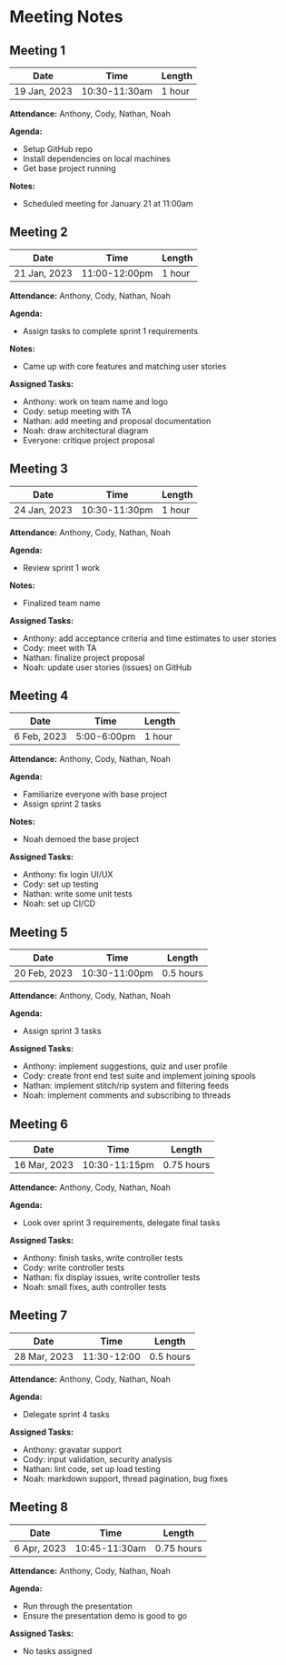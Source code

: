 # Meeting Notes

## Meeting 1

| Date| Time | Length
| --- | --- | --- |
| 19 Jan, 2023 | 10:30-11:30am | 1 hour |

**Attendance:** Anthony, Cody, Nathan, Noah

**Agenda:**
- Setup GitHub repo
- Install dependencies on local machines
- Get base project running

**Notes:**
- Scheduled meeting for January 21 at 11:00am

## Meeting 2

| Date| Time | Length
| --- | --- | --- |
| 21 Jan, 2023 | 11:00-12:00pm | 1 hour |

**Attendance:** Anthony, Cody, Nathan, Noah

**Agenda:**
- Assign tasks to complete sprint 1 requirements

**Notes:**
- Came up with core features and matching user stories

**Assigned Tasks:**
- Anthony: work on team name and logo
- Cody: setup meeting with TA
- Nathan: add meeting and proposal documentation
- Noah: draw architectural diagram
- Everyone: critique project proposal

## Meeting 3

| Date| Time | Length
| --- | --- | --- |
| 24 Jan, 2023 | 10:30-11:30pm | 1 hour |

**Attendance:** Anthony, Cody, Nathan, Noah

**Agenda:**
- Review sprint 1 work

**Notes:**
- Finalized team name

**Assigned Tasks:**
- Anthony: add acceptance criteria and time estimates to user stories
- Cody: meet with TA
- Nathan: finalize project proposal
- Noah: update user stories (issues) on GitHub

## Meeting 4

| Date| Time | Length
| --- | --- | --- |
| 6 Feb, 2023 | 5:00-6:00pm | 1 hour |

**Attendance:** Anthony, Cody, Nathan, Noah

**Agenda:**
- Familiarize everyone with base project 
- Assign sprint 2 tasks

**Notes:**
- Noah demoed the base project

**Assigned Tasks:**
- Anthony: fix login UI/UX
- Cody: set up testing
- Nathan: write some unit tests
- Noah: set up CI/CD

## Meeting 5

| Date| Time | Length
| --- | --- | --- |
| 20 Feb, 2023 | 10:30-11:00pm | 0.5 hours |

**Attendance:** Anthony, Cody, Nathan, Noah

**Agenda:**
- Assign sprint 3 tasks

**Assigned Tasks:**
- Anthony: implement suggestions, quiz and user profile
- Cody: create front end test suite and implement joining spools
- Nathan: implement stitch/rip system and filtering feeds
- Noah: implement comments and subscribing to threads

## Meeting 6

| Date| Time | Length
| --- | --- | --- |
| 16 Mar, 2023 | 10:30-11:15pm | 0.75 hours |

**Attendance:** Anthony, Cody, Nathan, Noah

**Agenda:**
- Look over sprint 3 requirements, delegate final tasks

**Assigned Tasks:**
- Anthony: finish tasks, write controller tests
- Cody: write controller tests
- Nathan: fix display issues, write controller tests
- Noah: small fixes, auth controller tests

## Meeting 7

| Date| Time | Length
| --- | --- | --- |
| 28 Mar, 2023 | 11:30-12:00 | 0.5 hours |

**Attendance:** Anthony, Cody, Nathan, Noah

**Agenda:**
- Delegate sprint 4 tasks

**Assigned Tasks:**
- Anthony: gravatar support
- Cody: input validation, security analysis
- Nathan: lint code, set up load testing
- Noah: markdown support, thread pagination, bug fixes

## Meeting 8

| Date| Time | Length
| --- | --- | --- |
| 6 Apr, 2023 | 10:45-11:30am | 0.75 hours |

**Attendance:** Anthony, Cody, Nathan, Noah

**Agenda:**
- Run through the presentation
- Ensure the presentation demo is good to go

**Assigned Tasks:**
- No tasks assigned
